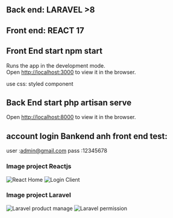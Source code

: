 ## Back end: LARAVEL >8
## Front end: REACT 17

## Front End start npm start
Runs the app in the development mode.\
Open [http://localhost:3000](http://localhost:3000) to view it in the browser.

use css: styled component 

## Back End start php artisan serve
Open [http://localhost:8000](http://localhost:8000/admin) to view it in the browser.

## account login Bankend anh front end  test:
user :admin@gmail.com 
pass :12345678


### Image project Reactjs
![React Home](https://user-images.githubusercontent.com/69226244/174641570-e2bffeaa-b779-451b-b787-24ad3f93c225.png)
![Login Client](https://user-images.githubusercontent.com/69226244/174641836-92766957-3df0-43b1-ba0a-9bca212816fb.png)
### Image project Laravel
![Laravel product manage](https://user-images.githubusercontent.com/69226244/174642173-cf02c0fe-b4c2-4317-975a-525dcbe32b7c.png)
![Laravel permission](https://user-images.githubusercontent.com/69226244/174642340-6f492a64-24a1-4abc-a3ae-b08dac097b1b.png)